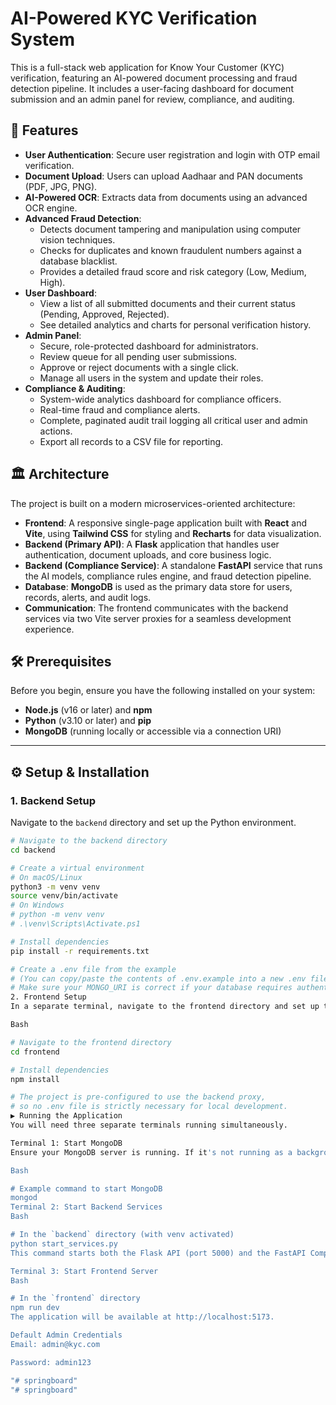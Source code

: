 # AI-Powered KYC Verification System

This is a full-stack web application for Know Your Customer (KYC) verification, featuring an AI-powered document processing and fraud detection pipeline. It includes a user-facing dashboard for document submission and an admin panel for review, compliance, and auditing.

## 🚀 Features

- **User Authentication**: Secure user registration and login with OTP email verification.
- **Document Upload**: Users can upload Aadhaar and PAN documents (PDF, JPG, PNG).
- **AI-Powered OCR**: Extracts data from documents using an advanced OCR engine.
- **Advanced Fraud Detection**:
  - Detects document tampering and manipulation using computer vision techniques.
  - Checks for duplicates and known fraudulent numbers against a database blacklist.
  - Provides a detailed fraud score and risk category (Low, Medium, High).
- **User Dashboard**:
  - View a list of all submitted documents and their current status (Pending, Approved, Rejected).
  - See detailed analytics and charts for personal verification history.
- **Admin Panel**:
  - Secure, role-protected dashboard for administrators.
  - Review queue for all pending user submissions.
  - Approve or reject documents with a single click.
  - Manage all users in the system and update their roles.
- **Compliance & Auditing**:
  - System-wide analytics dashboard for compliance officers.
  - Real-time fraud and compliance alerts.
  - Complete, paginated audit trail logging all critical user and admin actions.
  - Export all records to a CSV file for reporting.

## 🏛️ Architecture

The project is built on a modern microservices-oriented architecture:

- **Frontend**: A responsive single-page application built with **React** and **Vite**, using **Tailwind CSS** for styling and **Recharts** for data visualization.
- **Backend (Primary API)**: A **Flask** application that handles user authentication, document uploads, and core business logic.
- **Backend (Compliance Service)**: A standalone **FastAPI** service that runs the AI models, compliance rules engine, and fraud detection pipeline.
- **Database**: **MongoDB** is used as the primary data store for users, records, alerts, and audit logs.
- **Communication**: The frontend communicates with the backend services via two Vite server proxies for a seamless development experience.

## 🛠️ Prerequisites

Before you begin, ensure you have the following installed on your system:
- **Node.js** (v16 or later) and **npm**
- **Python** (v3.10 or later) and **pip**
- **MongoDB** (running locally or accessible via a connection URI)

---

## ⚙️ Setup & Installation

### 1. Backend Setup

Navigate to the `backend` directory and set up the Python environment.

```bash
# Navigate to the backend directory
cd backend

# Create a virtual environment
# On macOS/Linux
python3 -m venv venv
source venv/bin/activate
# On Windows
# python -m venv venv
# .\venv\Scripts\Activate.ps1

# Install dependencies
pip install -r requirements.txt

# Create a .env file from the example
# (You can copy/paste the contents of .env.example into a new .env file)
# Make sure your MONGO_URI is correct if your database requires authentication.
2. Frontend Setup
In a separate terminal, navigate to the frontend directory and set up the Node.js environment.

Bash

# Navigate to the frontend directory
cd frontend

# Install dependencies
npm install

# The project is pre-configured to use the backend proxy,
# so no .env file is strictly necessary for local development.
▶️ Running the Application
You will need three separate terminals running simultaneously.

Terminal 1: Start MongoDB
Ensure your MongoDB server is running. If it's not running as a background service, you may need to start it manually.

Bash

# Example command to start MongoDB
mongod
Terminal 2: Start Backend Services
Bash

# In the `backend` directory (with venv activated)
python start_services.py
This command starts both the Flask API (port 5000) and the FastAPI Compliance Service (port 8001).

Terminal 3: Start Frontend Server
Bash

# In the `frontend` directory
npm run dev
The application will be available at http://localhost:5173.

Default Admin Credentials
Email: admin@kyc.com

Password: admin123

"# springboard" 
"# springboard" 
